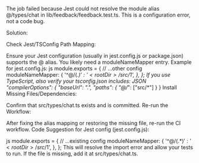 The job failed because Jest could not resolve the module alias @/types/chat in lib/feedback/feedback.test.ts. This is a configuration error, not a code bug.

Solution:

Check Jest/TSConfig Path Mapping:

Ensure your Jest configuration (usually in jest.config.js or package.json) supports the @ alias. You likely need a moduleNameMapper entry.
Example for jest.config.js:
js
module.exports = {
  // ...other config
  moduleNameMapper: {
    '^@/(.*)$': '<rootDir>/src/$1',
  },
};
If you use TypeScript, also verify your tsconfig.json includes:
JSON
"compilerOptions": {
  "baseUrl": ".",
  "paths": {
    "@/*": ["src/*"]
  }
}
Install Missing Files/Dependencies:

Confirm that src/types/chat.ts exists and is committed.
Re-run the Workflow:

After fixing the alias mapping or restoring the missing file, re-run the CI workflow.
Code Suggestion for Jest config (jest.config.js):

js
module.exports = {
  // ...existing config
  moduleNameMapper: {
    '^@/(.*)$': '<rootDir>/src/$1',
  },
};
This will resolve the import error and allow your tests to run. If the file is missing, add it at src/types/chat.ts.
